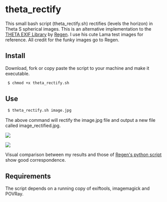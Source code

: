 # theta_rectify

This small bash script (theta_rectify.sh) rectifies (levels the horizon) in Theta S spherical images. This is an alternative implementation to the [THETA EXIF Library](https://github.com/regen100/thetaexif) by [Regen](https://github.com/regen100). I use his cute Lama test images for reference. All credit for the funky images go to Regen.

## Install

Download, fork or copy paste the script to your machine and make it executable.

```bash
 $ chmod +x theta_rectify.sh
```

## Use

```bash
 $ theta_rectify.sh image.jpg
```

The above command will rectify the image.jpg file and output a new file called image_rectified.jpg.

![](http://www.khufkens.com/wp-content/uploads/2017/05/equirectangular.jpg)

![](http://www.khufkens.com/wp-content/uploads/2017/05/equirectangular_rectified.jpg)

Visual comparison between my results and those of [Regen's python script](http://www.regentechlog.com/2014/06/26/python-thetaexif/) show good correspondence.


## Requirements

The script depends on a running copy of exiftools, imagemagick and POVRay.
